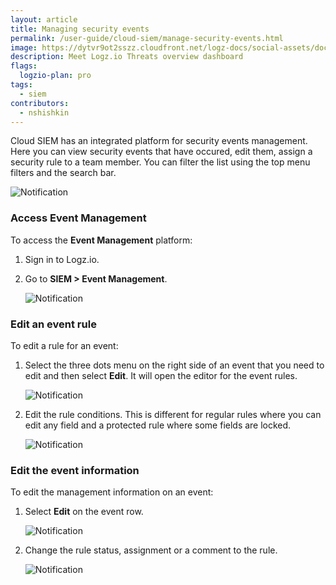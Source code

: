 ```yaml
---
layout: article
title: Managing security events
permalink: /user-guide/cloud-siem/manage-security-events.html
image: https://dytvr9ot2sszz.cloudfront.net/logz-docs/social-assets/docs-social.jpg
description: Meet Logz.io Threats overview dashboard
flags:
  logzio-plan: pro
tags:
  - siem
contributors:
  - nshishkin
---
```


Cloud SIEM has an integrated platform for security events management. Here you can view security events that have occured, edit them, assign a security rule to a team member. You can filter the list using the top menu filters and the search bar.

   ![Notification](https://dytvr9ot2sszz.cloudfront.net/logz-docs/siem-quick-start/event_management-2.png)


### Access Event Management

To access the **Event Management** platform:


1. Sign in to Logz.io.

2. Go to **SIEM > Event Management**.

   ![Notification](https://dytvr9ot2sszz.cloudfront.net/logz-docs/siem-quick-start/event_management-1.png)




### Edit an event rule

To edit a rule for an event:


1. Select the three dots menu on the right side of an event that you need to edit and then select **Edit**. It will open the editor for the event rules.

   ![Notification](https://dytvr9ot2sszz.cloudfront.net/logz-docs/siem-quick-start/event_management-3.png)


2. Edit the rule conditions. This is different for regular rules where you can edit any field and a protected rule where some fields are locked.

   ![Notification](https://dytvr9ot2sszz.cloudfront.net/logz-docs/siem-quick-start/event_management-4.png)



### Edit the event information

To edit the management information on an event:


1. Select **Edit** on the event row.

   ![Notification](https://dytvr9ot2sszz.cloudfront.net/logz-docs/siem-quick-start/event_management-5.png)


2. Change the rule status, assignment or a comment to the rule.

   ![Notification](https://dytvr9ot2sszz.cloudfront.net/logz-docs/siem-quick-start/event_management-6.png)

